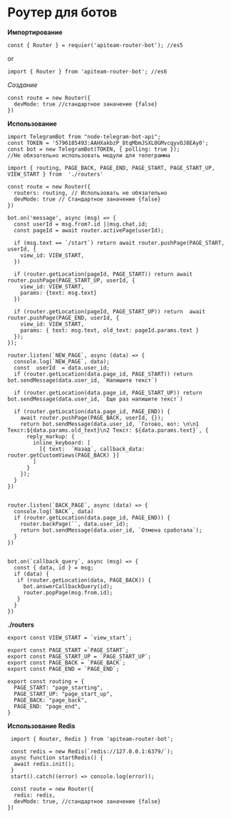 # Роутер для ботов

**Импортирование**

    const { Router } = requier('apiteam-router-bot'); //es5
or
  

    import { Router } from 'apiteam-router-bot'; //es6

*Создание*

    const route = new Router({
      devMode: true //стандартное заначение {false}
    })

**Использование**

 

    import TelegramBot from "node-telegram-bot-api";
    const TOKEN = '5796185493:AAHXakbzP_8tqMbmJSXL0GMvcqyvOJ8EAy0';
    const bot = new TelegramBot(TOKEN, { polling: true });
    //Не обязательно использовать модули для телеграмма

    import { routing, PAGE_BACK, PAGE_END, PAGE_START, PAGE_START_UP, VIEW_START } from  './routers'
    
    const route = new Router({
      routers: routing, // Использовать не обязательно
      devMode: true // Стандартное заначение {false}
    })
    
    bot.on('message', async (msg) => {
      const userId = msg.from?.id ||msg.chat.id;
      const pageId = await router.activePage(userId);
    
      if (msg.text == `/start`) return await router.pushPage(PAGE_START, userId, {
        view_id: VIEW_START,
      })
      
      if (router.getLocation(pageId, PAGE_START)) return await router.pushPage(PAGE_START_UP, userId, {
        view_id: VIEW_START,
        params: {text: msg.text}
      })
    
      if (router.getLocation(pageId, PAGE_START_UP)) return  await router.pushPage(PAGE_END, userId, {
        view_id: VIEW_START,
        params: { text: msg.text, old_text: pageId.params.text }
      });
    });

    router.listen(`NEW_PAGE`, async (data) => {
      console.log(`NEW_PAGE`, data);
      const  userId  = data.user_id;
      if (router.getLocation(data.page_id, PAGE_START)) return bot.sendMessage(data.user_id, `Напишите текст`)
    
      if (router.getLocation(data.page_id, PAGE_START_UP)) return bot.sendMessage(data.user_id, `Еще раз напишите текст`)
    
      if (router.getLocation(data.page_id, PAGE_END)) {
        await router.pushPage(PAGE_BACK, userId, {});
        return bot.sendMessage(data.user_id, `Готово, вот: \n\n1 Текст:${data.params.old_text}\n2 Текст: ${data.params.text}`, {
          reply_markup: {
            inline_keyboard: [
              [{ text:  `Назад`, callback_data: router.getCustomViews(PAGE_BACK) }]
            ]
          }
        });
      }
    })


    router.listen(`BACK_PAGE`, async (data) => {
      console.log(`BACK`, data)
      if (router.getLocation(data.page_id, PAGE_END)) {
        router.backPage(``, data.user_id);
        return bot.sendMessage(data.user_id, `Отмена сработала`);
      }
    })


    bot.on(`callback_query`, async (msg) => {
      const { data, id } = msg;
      if (data) {
       if (router.getLocation(data, PAGE_BACK)) {
         bot.answerCallbackQuery(id);
         router.popPage(msg.from.id);
       }
      }
    })    


**./routers**

    export const VIEW_START = `view_start`;
    
    export const PAGE_START =`PAGE_START`;
    export const PAGE_START_UP = `PAGE_START_UP`;
    export const PAGE_BACK = `PAGE_BACK`;
    export const PAGE_END = `PAGE_END`;
    
    export const routing = {
      PAGE_START: "page_starting",
      PAGE_START_UP: "page_start_up",
      PAGE_BACK: "page_back",
      PAGE_END: "page_end",
    }




**Использование Redis**

     import { Router, Redis } from 'apiteam-router-bot';
     
     const redis = new Redis(`redis://127.0.0.1:6379/`);
     async function startRedis() {
      await redis.init();
     }
     start().catch((error) => console.log(error));

     const route = new Router({
      redis: redis,
      devMode: true, //стандартное заначение {false}
    })





